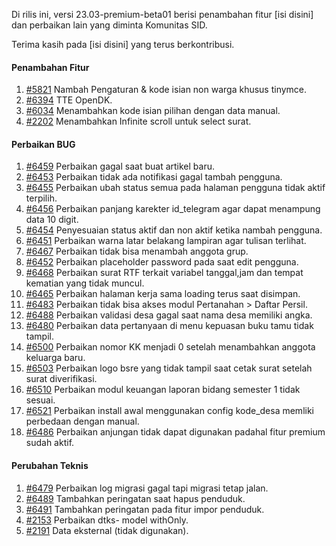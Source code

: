 Di rilis ini, versi 23.03-premium-beta01 berisi penambahan fitur [isi disini] dan perbaikan lain yang diminta Komunitas SID.

Terima kasih pada [isi disini] yang terus berkontribusi.

#### Penambahan Fitur

1. [#5821](https://github.com/OpenSID/OpenSID/issues/5821) Nambah Pengaturan & kode isian non warga khusus tinymce.
2. [#6394](https://github.com/OpenSID/OpenSID/issues/6394) TTE OpenDK.
3. [#6034](https://github.com/OpenSID/OpenSID/issues/6034) Menambahkan kode isian pilihan dengan data manual.
4. [#2202](https://github.com/OpenSID/premium/issues/2202) Menambahkan Infinite scroll untuk select surat.

#### Perbaikan BUG

1. [#6459](https://github.com/OpenSID/OpenSID/issues/6459) Perbaikan gagal saat buat artikel baru.
2. [#6453](https://github.com/OpenSID/OpenSID/issues/6453) Perbaikan tidak ada notifikasi gagal tambah pengguna.
3. [#6455](https://github.com/OpenSID/OpenSID/issues/6455) Perbaikan ubah status semua pada halaman pengguna tidak aktif terpilih.
4. [#6456](https://github.com/OpenSID/OpenSID/issues/6456) Perbaikan panjang karekter id_telegram agar dapat menampung data 10 digit.
5. [#6454](https://github.com/OpenSID/OpenSID/issues/6454) Penyesuaian status aktif dan non aktif ketika nambah pengguna.
6. [#6451](https://github.com/OpenSID/OpenSID/issues/6451) Perbaikan warna latar belakang lampiran agar tulisan terlihat.
7. [#6467](https://github.com/OpenSID/OpenSID/issues/6467) Perbaikan tidak bisa menambah anggota grup.
8. [#6452](https://github.com/OpenSID/OpenSID/issues/6452) Perbaikan placeholder password pada saat edit pengguna.
9. [#6468](https://github.com/OpenSID/OpenSID/issues/6468) Perbaikan surat RTF terkait variabel tanggal,jam dan tempat kematian yang tidak muncul.
10. [#6465](https://github.com/OpenSID/OpenSID/issues/6465) Perbaikan halaman kerja sama loading terus saat disimpan.
11. [#6483](https://github.com/OpenSID/OpenSID/issues/6483) Perbaikan tidak bisa akses modul Pertanahan > Daftar Persil.
12. [#6488](https://github.com/OpenSID/OpenSID/issues/6488) Perbaikan validasi desa gagal saat nama desa memiliki angka.
13. [#6480](https://github.com/OpenSID/OpenSID/issues/6480) Perbaikan data pertanyaan di menu kepuasan buku tamu tidak tampil.
14. [#6500](https://github.com/OpenSID/OpenSID/issues/6500) Perbaikan nomor KK menjadi 0 setelah menambahkan anggota keluarga baru.
15. [#6503](https://github.com/OpenSID/OpenSID/issues/6503) Perbaikan logo bsre yang tidak tampil saat cetak surat setelah surat diverifikasi.
16. [#6510](https://github.com/OpenSID/OpenSID/issues/6510) Perbaikan modul keuangan laporan bidang semester 1 tidak sesuai.
17. [#6521](https://github.com/OpenSID/OpenSID/issues/6521) Perbaikan install awal menggunakan config kode_desa memliki perbedaan dengan manual.
18. [#6486](https://github.com/OpenSID/OpenSID/issues/6486) Perbaikan anjungan tidak dapat digunakan padahal fitur premium sudah aktif.

#### Perubahan Teknis

1. [#6479](https://github.com/OpenSID/OpenSID/issues/6479) Perbaikan log migrasi gagal tapi migrasi tetap jalan.
2. [#6489](https://github.com/OpenSID/OpenSID/issues/6489) Tambahkan peringatan saat hapus penduduk.
3. [#6491](https://github.com/OpenSID/OpenSID/issues/6491) Tambahkan peringatan pada fitur impor penduduk.
4. [#2153](https://github.com/OpenSID/premium/issues/2153) Perbaikan dtks- model withOnly.
5. [#2191](https://github.com/OpenSID/premium/issues/2191) Data eksternal (tidak digunakan).
